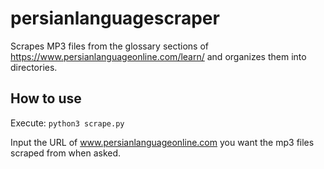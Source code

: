 # persianlanguagescraper

Scrapes MP3 files from the glossary sections of https://www.persianlanguageonline.com/learn/ and organizes them into directories.

## How to use

Execute: `python3 scrape.py`

Input the URL of www.persianlanguageonline.com you want the mp3 files scraped from when asked.